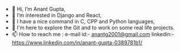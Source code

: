 - 👋 Hi, I’m Anant Gupta,
- 👀 I’m interested in Django and React,
- 🌱 I have a nice command in C, CPP and Python languages,
- 💞️  I'm here to explore the Git and to work on some real life projects.
- 📫 How to reach me : e-mail id:- anantg2001@gmail.com
linkedin:- https://www.linkedin.com/in/anant-gupta-0389781b1/

<!---
anantgupta750/anantgupta750 is a ✨ special ✨ repository because its `README.md` (this file) appears on your GitHub profile.
You can click the Preview link to take a look at your changes.
--->
